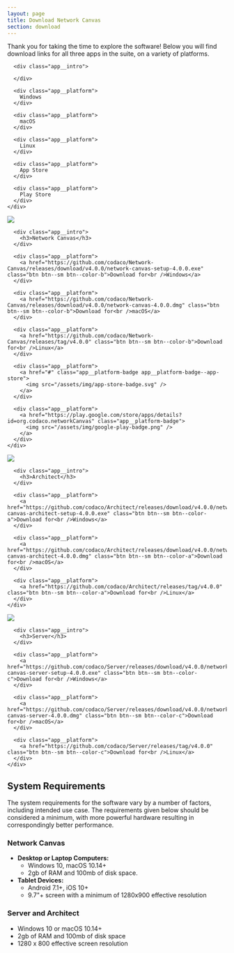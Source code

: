 ```yaml
---
layout: page
title: Download Network Canvas
section: download
---
```

Thank you for taking the time to explore the software! Below you will find download links for all three apps in the suite, on a variety of platforms.

<div class="app-suite">

  <div class="app-suite__platforms">
    <div class="app app--platforms">
      <div class="app__hero"></div>

      <div class="app__intro">

      </div>

      <div class="app__platform">
        Windows
      </div>

      <div class="app__platform">
        macOS
      </div>

      <div class="app__platform">
        Linux
      </div>

      <div class="app__platform">
        App Store
      </div>

      <div class="app__platform">
        Play Store
      </div>
    </div>
  </div>

  <div class="app-suite__app">
    <div class="app">
      <div class="app__hero">
        <div class="app__hero-logo">
          <img src="/assets/img/network-canvas-icon.svg" />
        </div>
      </div>

      <div class="app__intro">
        <h3>Network Canvas</h3>
      </div>

      <div class="app__platform">
        <a href="https://github.com/codaco/Network-Canvas/releases/download/v4.0.0/network-canvas-setup-4.0.0.exe" class="btn btn--sm btn--color-b">Download for<br />Windows</a>
      </div>

      <div class="app__platform">
        <a href="https://github.com/codaco/Network-Canvas/releases/download/v4.0.0/network-canvas-4.0.0.dmg" class="btn btn--sm btn--color-b">Download for<br />macOS</a>
      </div>

      <div class="app__platform">
        <a href="https://github.com/codaco/Network-Canvas/releases/tag/v4.0.0" class="btn btn--sm btn--color-b">Download for<br />Linux</a>
      </div>

      <div class="app__platform">
        <a href="#" class="app__platform-badge app__platform-badge--app-store">
          <img src="/assets/img/app-store-badge.svg" />
        </a>
      </div>

      <div class="app__platform">
        <a href="https://play.google.com/store/apps/details?id=org.codaco.networkCanvas" class="app__platform-badge">
          <img src="/assets/img/google-play-badge.png" />
        </a>
      </div>
    </div>
  </div>

  <div class="app-suite__app">
    <div class="app">
      <div class="app__hero">
        <div class="app__hero-logo">
          <img src="/assets/img/architect-icon.svg" />
        </div>
      </div>

      <div class="app__intro">
        <h3>Architect</h3>
      </div>

      <div class="app__platform">
        <a href="https://github.com/codaco/Architect/releases/download/v4.0.0/network-canvas-architect-setup-4.0.0.exe" class="btn btn--sm btn--color-a">Download for<br />Windows</a>
      </div>

      <div class="app__platform">
        <a href="https://github.com/codaco/Architect/releases/download/v4.0.0/network-canvas-architect-4.0.0.dmg" class="btn btn--sm btn--color-a">Download for<br />macOS</a>
      </div>

      <div class="app__platform">
        <a href="https://github.com/codaco/Architect/releases/tag/v4.0.0" class="btn btn--sm btn--color-a">Download for<br />Linux</a>
      </div>
    </div>
  </div>

  <div class="app-suite__app">
    <div class="app">
      <div class="app__hero">
        <div class="app__hero-logo">
          <img src="/assets/img/server-icon.svg" />
        </div>
      </div>

      <div class="app__intro">
        <h3>Server</h3>
      </div>

      <div class="app__platform">
        <a href="https://github.com/codaco/Server/releases/download/v4.0.0/network-canvas-server-setup-4.0.0.exe" class="btn btn--sm btn--color-c">Download for<br />Windows</a>
      </div>

      <div class="app__platform">
        <a href="https://github.com/codaco/Server/releases/download/v4.0.0/network-canvas-server-4.0.0.dmg" class="btn btn--sm btn--color-c">Download for<br />macOS</a>
      </div>

      <div class="app__platform">
        <a href="https://github.com/codaco/Server/releases/tag/v4.0.0" class="btn btn--sm btn--color-c">Download for<br />Linux</a>
      </div>
    </div>
  </div>

</div>

## System Requirements

The system requirements for the software vary by a number of factors, including intended use case. The requirements given below should be considered a minimum, with more powerful hardware resulting in correspondingly better performance.

### Network Canvas

- **Desktop or Laptop Computers:**
  - Windows 10, macOS 10.14+
  - 2gb of RAM and 100mb of disk space.
- **Tablet Devices:**
  - Android 7.1+, iOS 10+
  - 9.7"+ screen with a minimum of 1280x900 effective resolution

### Server and Architect

- Windows 10 or macOS 10.14+
- 2gb of RAM and 100mb of disk space
- 1280 x 800 effective screen resolution
